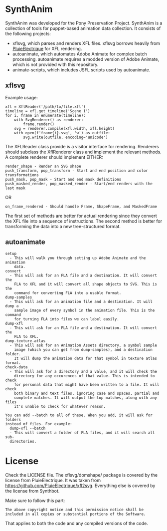 
# SynthAnim
SynthAnim was developed for the Pony Preservation Project. SynthAnim is a collection
of tools for puppet-based animation data collection. It consists of the following projects:
- xflsvg, which parses and renders XFL files. xflsvg borrows heavily from [PluieElectrique](https://github.com/PluieElectrique)
for XFL rendering.
- autoanimate, which automates Adobe Animate for complex batch processing. autoanimate requires a modded version of Adobe Animate, which is not provided with this repository.
- animate-scripts, which includes JSFL scripts used by autoanimate.

## xflsvg
Example usage:
    
    xfl = XflReader('/path/to/file.xfl')
    timeline = xfl.get_timeline('Scene 1')
    for i, frame in enumerate(timeline):
        with SvgRenderer() as renderer:
            frame.render()
        svg = renderer.compile(xfl.width, xfl.height)
        with open(f'frame{i}.svg', 'w') as outfile:
            svg.write(outfile, encoding='unicode')

The XFLReader class provide is a visitor interface for rendering. Renderers
should subclass the XflRenderer class and implement the relevant methods. A
complete renderer should implement EITHER:

    render_shape - Render an SVG shape
    push_transform, pop_transform - Start and end position and color transformations
    push_mask, pop_mask - Start and end mask definitions
    push_masked_render, pop_masked_render - Start/end renders with the last mask

OR

    on_frame_rendered - Should handle Frame, ShapeFrame, and MaskedFrame

The first set of methods are better for actual rendering since they convert the
XFL file into a sequence of instructions. The second method is better for
transforming the data into a new tree-structured format.

## autoanimate
~~~
setup
  - This will walk you through setting up Adobe Animate and the animation
    data.
convert
  - This will ask for an FLA file and a destination. It will convert the
    FLA to XFL and it will convert all shape objects to SVG. This is the
    command for converting FLA into a usable format.
dump-samples
  - This will ask for an animation file and a destination. It will dump a
    sample image of every symbol in the animation file. This is the command
    for turning FLA into files we can label easily.
dump-xfl
  - This will ask for an FLA file and a destination. It will convert the
    FLA to XFL.
dump-texture-atlas
  - This will ask for an Animation Assets directory, a symbol sample
    image (which you can get from dump-samples), and a destination folder.
    It will dump the animation data for that symbol in texture atlas format.
check-data
  - This will ask for a directory and a value, and it will check the
    directory for any occurences of that value. This is intended to check
    for personal data that might have been written to a file. It will check
    both binary and text files, ignoring case and spaces, partial and
    complete matches. It will output the top matches, along with any files
    it's unable to check for whatever reason.

You can add --batch to all of these. When you add, it will ask for folders
instead of files. For example:
  dump-xfl --batch
  - This will convert a folder of FLA files, and it will search all sub-
  directories.
~~~

# License
Check the LICENSE file. The xflsvg/domshape/ package is covered by the license
from PluieElectrique. It was taken from https://github.com/PluieElectrique/xfl2svg. Everything else is covered by the license from Synthbot.

Make sure to follow this part:

    The above copyright notice and this permission notice shall be included in all copies or substantial portions of the Software.

That applies to both the code and any compiled versions of the code.
